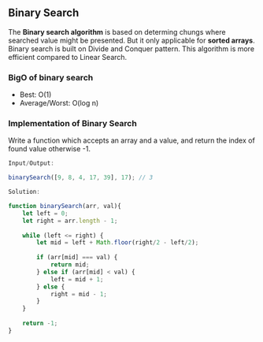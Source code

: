 ## Binary Search

The **Binary search algorithm** is based on determing chungs where searched value might be presented. But it only applicable for **sorted arrays**. Binary search is built on Divide and Conquer pattern. This algorithm is more efficient compared to Linear Search. 

### BigO of binary search

* Best: O(1)
* Average/Worst: O(log n)

### Implementation of Binary Search

Write a function which accepts an array and a value, and return the index of found value otherwise -1.

```javascript
Input/Output:

binarySearch([9, 8, 4, 17, 39], 17); // 3
```

```javascript
Solution:

function binarySearch(arr, val){
    let left = 0;
    let right = arr.length - 1;
    
    while (left <= right) {
        let mid = left + Math.floor(right/2 - left/2);
        
        if (arr[mid] === val) {
            return mid;
        } else if (arr[mid] < val) {
            left = mid + 1;
        } else {
            right = mid - 1;
        }
    }
  
    return -1;
}
```